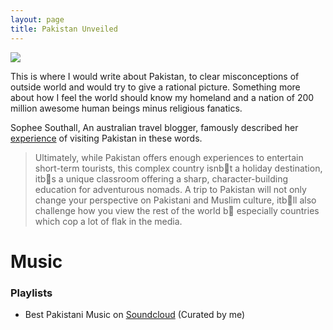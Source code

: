 ```yaml
---
layout: page
title: Pakistan Unveiled
---
```


<div class="text-center">
  <img src="{{ site.baseurl }}/img/blog/pakistan-mypassion-cover.jpg" />
</div>

This is where I would write about Pakistan, to clear misconceptions of outside world and would try to give a rational picture. Something more about how I feel the world should know my homeland and a nation of 200 million awesome human beings minus religious fanatics. 

Sophee Southall, An australian travel blogger, famously described her [experience](http://sopheesmiles.com/2015/08/22/pakistan-unveiled/) of visiting Pakistan in these words.

> Ultimately, while Pakistan offers enough experiences to entertain short-term tourists, this complex country isnb t a holiday destination, itb s a unique classroom offering a sharp, character-building education for adventurous nomads. A trip to Pakistan will not only change your perspective on Pakistani and Muslim culture, itb ll also challenge how you view the rest of the world b  especially countries which cop a lot of flak in the media.

# Music 

### Playlists

- Best Pakistani Music on [Soundcloud](https://soundcloud.com/wahibhaq/sets/best-pakistani-music) (Curated by me)
